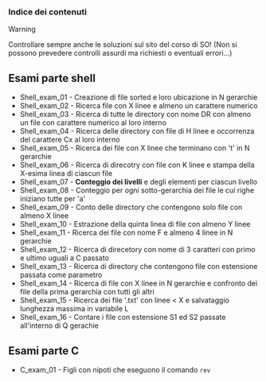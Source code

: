 ### Indice dei contenuti

>[!WARNING]
>
>Controllare sempre anche le soluzioni sul sito del corso di SO!
>(Non si possono prevedere controlli assurdi ma richiesti o eventuali errori...)

## Esami parte shell

* Shell_exam_01 - Creazione di file sorted e loro ubicazione in N gerarchie
* Shell_exam_02 - Ricerca file con X linee e almeno un carattere numerico
* Shell_exam_03 - Ricerca di tutte le directory con nome DR con almeno un file con carattere numerico al loro interno
* Shell_exam_04 - Ricerca delle directory con file di H linee e occorrenza del carattere Cx al loro interno
* Shell_exam_05 - Ricerca dei file con X linee che terminano con 't' in N gerarchie
* Shell_exam_06 - Ricerca di direcotry con file con K linee e stampa della X-esima linea di ciascun file
* Shell_exam_07 - **Conteggio dei livelli** e degli elementi per ciascun livello
* Shell_exam_08 - Conteggio per ogni sotto-gerarchia dei file le cui righe iniziano tutte per 'a'
* Shell_exam_09 - Conto delle directory che contengono solo file con almeno X linee
* Shell_exam_10 - Estrazione della quinta linea di file con almeno Y linee
* Shell_exam_11 - Ricerca dei file con nome F e almeno 4 linee in N gerarchie
* Shell_exam_12 - Ricerca di direcetory con nome di 3 caratteri con primo e ultimo uguali a C passato
* Shell_exam_13 - Ricerca di directory che contengono file con estensione passata come parametro
* Shell_exam_14 - Ricerca di file con X linee in N gerarchie e confronto dei file della prima gerarchia con tutti gli altri
* Shell_exam_15 - Ricerca dei file '.txt' con linee < X e salvataggio lunghezza massima in variabile L
* Shell_exam_16 - Contare i file con estensione S1 ed S2 passate all'interno di Q gerachie

## Esami parte C

* C_exam_01 - Figli con nipoti che eseguono il comando `rev`